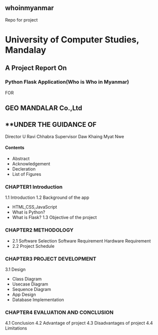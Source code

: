 ## whoinmyanmar
Repo for project
# University of Computer Studies, Mandalay
## A Project Report On 
### Python Flask Application(Who is Who in Myanmar)
  FOR 
## GEO MANDALAR Co.,Ltd
## **UNDER THE GUIDANCE OF
 Director 
U Ravi Chhabra
Supervisor
Daw Khaing Myat Nwe
#### Contents
- Abstract
- Acknowledgement
- Decleration
- List of Figures
### CHAPTER1 Introduction
1.1 Introduction
1.2 Background of the app
- HTML,CSS,JavaScript
- What is Python?
- What is Flask?
1.3 Objective of the project
### CHAPTER2 METHODOLOGY
- 2.1 Software Selection
  Software Requirement
  Hardware Requirement
- 2.2 Project Schedule
### CHAPTER3 PROJECT DEVELOPMENT
3.1 Design
- Class Diagram
- Usecase Diagram
- Sequence Diagram
- App Design
- Database Implementation
### CHAPTER4 EVALUATION AND CONCLUSION
4.1 Conclusion
4.2 Advantage of project
4.3 Disadvantages of project
4.4 Limitations


